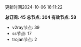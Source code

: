 更新时间2024-10-06 16:11:22

**总订阅: 45**
**总节点: 304**
**有效节点: 58**
- v2ray节点: 39
- ss节点: 17
- trojan节点: 2

